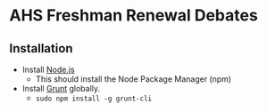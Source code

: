 # AHS Freshman Renewal Debates

## Installation
- Install [Node.js](http://nodejs.org/download)
    - This should install the Node Package Manager (npm)
- Install [Grunt](http://gruntjs.com/) globally.
    - `sudo npm install -g grunt-cli`

